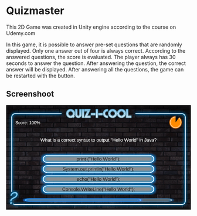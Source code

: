 # Quizmaster

This 2D Game was created in Unity engine according to the course on Udemy.com

In this game, it is possible to answer pre-set questions that are randomly displayed. Only one answer out of four is always correct. According to the answered questions, the score is evaluated. The player always has 30 seconds to answer the question. After answering the question, the correct answer will be displayed. After answering all the questions, the game can be restarted with the button.

## Screenshoot
![preview](Quizmaster.png)
